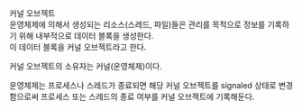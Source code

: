 커널 오브젝트   
운영체제에 의해서 생성되는 리소스(스레드, 파일)들은 관리를 목적으로 정보를 기록하기 위해 내부적으로 데이터 블록을 생성한다.   
이 데이터 블록을 커널 오브젝트라고 한다.

커널 오브젝트의 소유자는 커널(운영체제)이다.

운영체제는 프로세스나 스레드가 종료되면 해당 커널 오브젝트를 signaled 상태로 변경함으로써 프로세스 또는 스레드의 종료 여부를 커널 오브젝트에 기록해둔다.
